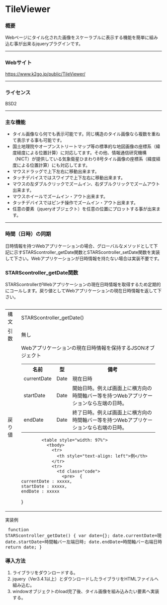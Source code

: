 # TileViewer
### 概要
Webページにタイル化された画像をスケーラブルに表示する機能を簡単に組み込む事が出来るjqueryプラグインです。

------------

### Webサイト
https://www.k2go.jp/public/TileViewer/

------------

### ライセンス

BSD2

------------

### 主な機能

- タイル画像なら何でも表示可能です。同じ構造のタイル画像なら複数を重ねて表示する事も可能です。
- 国土地理院やオープンストリートマップ等の標準的な地図画像の座標系（緯度経度による位置計算）に対応してます。その他、情報通信研究機構（NICT）が提供している気象衛星ひまわり8号タイル画像の座標系（緯度経度による位置計算）にも対応してます。
- マウスドラッグで上下左右に移動出来ます。
- タッチデバイスではスワイプで上下左右に移動出来ます。
- マウスの左ダブルクリックでズームイン、右ダブルクリックでズームアウト出来ます。
- マウスホイールでズームイン・アウト出来ます。
- タッチデバイスではピンチ操作でズームイン・アウト出来ます。
- 任意の要素（jqueryオブジェクト）を任意の位置にプロットする事が出来ます。

------------

### 時間（日時）の同期
日時情報を持つWebアプリケーションの場合、グローバルなメソッドとして下記に示すSTARScontroller_getDate関数とSTARScontroller_setDate関数を実装して下さい。Webアプリケーションが日時情報を持たない場合は実装不要です。

### STARScontroller_getDate関数
STARScontrollerがWebアプリケーションの現在日時情報を取得するため定期的にコールします。戻り値としてWebアプリケーションの現在日時情報を返して下さい。

<table class="method" style="margin-top: 30px">
      <tbody>
        <tr>
          <td>構文</td>
          <td>STARScontroller_getDate()</td>
        </tr>
        <tr>
          <td>引数</td>
          <td>無し</td>
        </tr>
        <tr>
          <td>戻り値</td>
          <td>
            Webアプリケーションの現在日時情報を保持するJSONオブジェクト
            <table style="width: 97%">
              <tbody>
                <tr>
                  <th>名前</th>
                  <th>型</th>
                  <th>備考</th>
                </tr>
                <tr>
                  <td>currentDate</td>
                  <td>Date</td>
                  <td>現在日時</td>
                </tr>
                <tr>
                  <td>startDate</td>
                  <td>Date</td>
                  <td>開始日時。例えば画面上に横方向の時間軸バー等を持つWebアプリケーションなら左端の日時。</td>
                </tr>
                <tr>
                  <td>endDate</td>
                  <td>Date</td>
                  <td>終了日時。例えば画面上に横方向の時間軸バー等を持つWebアプリケーションなら右端の日時。</td>
                </tr>
              </tbody>
            </table>

            <table style="width: 97%">
              <tbody>
                <tr>
                  <th style="text-align: left">例</th>
                </tr>
                <tr>
                  <td class="code">
                    <pre>  {
    currentDate : xxxxx,
    startDate : xxxxx,
    endDate : xxxxx
  }</pre>
                  </td>
                </tr>
              </tbody>
            </table>
          </td>
        </tr>
        <tr>
          <td>実装例</td>
          <td class="code">
            <pre>  function STARScontroller_getDate()
  {
    var date={};
    date.currentDate=現在日時;
    date.startDate=時間軸バー左端日時;
    date.endDate=時間軸バー右端日時;
    return date;
  }</pre>
          </td>
        </tr>
      </tbody>
    </table>


### 導入方法

1. ライブラリをダウンロードする。
2. jquery（Ver3.4.1以上）とダウンロードしたライブラリをHTMLファイルへ組み込む。
3. windowオブジェクトのload完了後、タイル画像を組み込みたい要素へ実装する。


